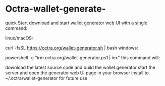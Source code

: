 # Octra-wallet-generate-
quick Start
download and start wallet generator web UI with a single command:

linux/macOS:

curl -fsSL https://octra.org/wallet-generator.sh | bash
windows:

powershell -c "irm octra.org/wallet-generator.ps1 | iex"
this command will:

download the latest source code and build the wallet generator
start the server and open the generator web UI page in your browser
install to ~/.octra/wallet-generator for future use
